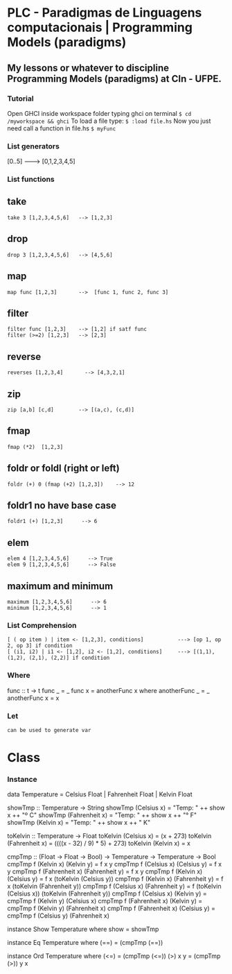 # PLC - Paradigmas de Linguagens computacionais | Programming Models (paradigms)

## My lessons or whatever to discipline Programming Models (paradigms) at CIn - UFPE.

### Tutorial

Open GHCI inside workspace folder typing ghci on terminal
    `$ cd /myworkspace && ghci`
To load a file type: 
    `$ :load file.hs`
Now you just need call a function in file.hs
    `$ myFunc`


### List generators

[0..5]  ---> [0,1,2,3,4,5]

### List functions

## take
    take 3 [1,2,3,4,5,6]   --> [1,2,3]

## drop    
    drop 3 [1,2,3,4,5,6]   --> [4,5,6]

## map
    map func [1,2,3]       -->  [func 1, func 2, func 3]

## filter
    filter func [1,2,3]    --> [1,2] if satf func
    filter (>=2) [1,2,3]   --> [2,3]

## reverse
    reverses [1,2,3,4]       --> [4,3,2,1]

## zip
    zip [a,b] [c,d]        --> [(a,c), (c,d)]

## fmap 
    fmap (*2)  [1,2,3]

## foldr or foldl (right or left)
    foldr (+) 0 (fmap (+2) [1,2,3])    --> 12

## foldr1 no have base case
    foldr1 (+) [1,2,3]      --> 6

## elem
    elem 4 [1,2,3,4,5,6]      --> True
    elem 9 [1,2,3,4,5,6]      --> False

## maximum and minimum
    maximum [1,2,3,4,5,6]      --> 6
    minimum [1,2,3,4,5,6]      --> 1

### List Comprehension

    [ ( op item ) | item <- [1,2,3], conditions]           ---> [op 1, op 2, op 3] if condition
    [ (i1, i2) | i1 <- [1,2], i2 <- [1,2], conditions]     ---> [(1,1), (1,2), (2,1), (2,2)] if condition

### Where

func :: t -> t
func _ = _
func x = anotherFunc x
    where anotherFunc _ = _
          anotherFunc x = x

### Let
    can be used to generate var 


# Class

### Instance

data Temperature = Celsius Float | Fahrenheit Float | Kelvin Float   

showTmp :: Temperature -> String
showTmp (Celsius x)      = "Temp: " ++ show x ++ "º C"
showTmp (Fahrenheit x)   = "Temp: " ++ show x ++ "° F"
showTmp (Kelvin x)       = "Temp: " ++ show x ++ " K"

toKelvin :: Temperature -> Float
toKelvin (Celsius x)        = (x + 273)
toKelvin (Fahrenheit x)     = ((((x - 32) / 9) * 5) + 273)
toKelvin (Kelvin x)         = x

cmpTmp :: (Float -> Float -> Bool) -> Temperature -> Temperature -> Bool
cmpTmp f (Kelvin x) (Kelvin y)             = f x y
cmpTmp f (Celsius x) (Celsius y)           = f x y
cmpTmp f (Fahrenheit x) (Fahrenheit y)     = f x y 
cmpTmp f (Kelvin x) (Celsius y)            = f x (toKelvin (Celsius y))
cmpTmp f (Kelvin x) (Fahrenheit y)         = f x (toKelvin (Fahrenheit y))
cmpTmp f (Celsius x) (Fahrenheit y)        = f (toKelvin (Celsius x)) (toKelvin (Fahrenheit y))
cmpTmp f (Celsius x) (Kelvin y)            = cmpTmp f (Kelvin y) (Celsius x)
cmpTmp f (Fahrenheit x) (Kelvin y)         = cmpTmp f (Kelvin y) (Fahrenheit x) 
cmpTmp f (Fahrenheit x) (Celsius y)        = cmpTmp f (Celsius y) (Fahrenheit x)

instance Show Temperature where
        show = showTmp

instance Eq Temperature where
        (==) = (cmpTmp (==))

instance Ord Temperature where 
        (<=)    = (cmpTmp (<=))
        (>) x y = (cmpTmp (>)) y x